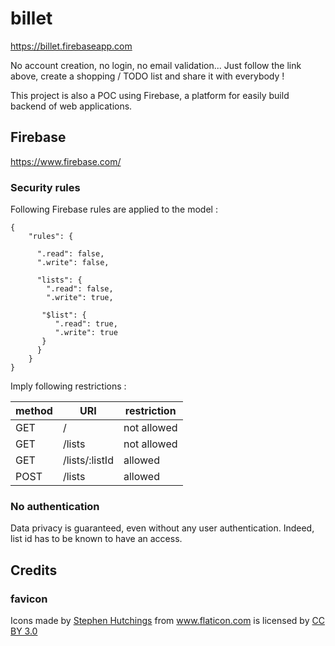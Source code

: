 # billet

https://billet.firebaseapp.com

No account creation, no login, no email validation... Just follow the link above, create a shopping / TODO list and share it with everybody !  

This project is also a POC using Firebase, a platform for easily build backend of web applications.

## Firebase

https://www.firebase.com/

### Security rules

Following Firebase rules are applied to the model : 

```
{
    "rules": {  
      
      ".read": false,
      ".write": false,
      
      "lists": {
        ".read": false,
        ".write": true,
       
       "$list": {
          ".read": true,
          ".write": true           
       }
      }
    }     
}
```
Imply following restrictions : 

| method | URI | restriction |
| --- | --- | --- |
| GET | / | not allowed |
| GET | /lists | not allowed |
| GET | /lists/:listId | allowed |
| POST | /lists | allowed |

### No authentication  

Data privacy is guaranteed, even without any user authentication. 
Indeed, list id has to be known to have an access. 

## Credits

### favicon

Icons made by <a href="http://www.flaticon.com/authors/stephen-hutchings" title="Stephen Hutchings">Stephen Hutchings</a> from <a href="http://www.flaticon.com" title="Flaticon">www.flaticon.com</a>             is licensed by <a href="http://creativecommons.org/licenses/by/3.0/" title="Creative Commons BY 3.0">CC BY 3.0</a>



